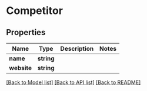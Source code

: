# Competitor

## Properties
Name | Type | Description | Notes
------------ | ------------- | ------------- | -------------
**name** | **string** |  | 
**website** | **string** |  | 

[[Back to Model list]](../README.md#documentation-for-models) [[Back to API list]](../README.md#documentation-for-api-endpoints) [[Back to README]](../README.md)


